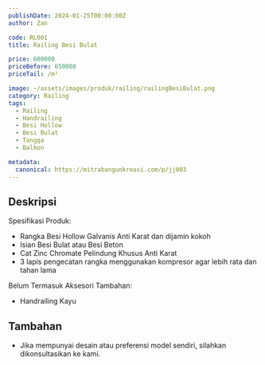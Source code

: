```yaml
---
publishDate: 2024-01-25T00:00:00Z
author: Zan

code: RL001
title: Railing Besi Bulat

price: 600000
priceBefore: 650000
priceTail: /m²

image: ~/assets/images/produk/railing/railingBesiBulat.png
category: Railing
tags:
  - Railing
  - Handrailing
  - Besi Hollow
  - Besi Bulat
  - Tangga
  - Balkon

metadata:
  canonical: https://mitrabangunkreasi.com/p/jj003
---
```


## Deskripsi

Spesifikasi Produk:
- Rangka Besi Hollow Galvanis Anti Karat dan dijamin kokoh
- Isian Besi Bulat atau Besi Beton
- Cat Zinc Chromate Pelindung Khusus Anti Karat
- 3 lapis pengecatan rangka menggunakan kompresor agar lebih rata dan tahan lama

Belum Termasuk Aksesori Tambahan:
- Handrailing Kayu

## Tambahan
- Jika mempunyai desain atau preferensi model sendiri, silahkan dikonsultasikan ke kami.